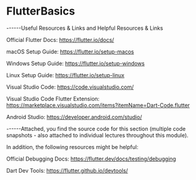 # FlutterBasics

------Useful Resources & Links and Helpful Resources & Links

Official Flutter Docs: https://flutter.io/docs/

macOS Setup Guide: https://flutter.io/setup-macos

Windows Setup Guide: https://flutter.io/setup-windows

Linux Setup Guide: https://flutter.io/setup-linux

Visual Studio Code: https://code.visualstudio.com/

Visual Studio Code Flutter Extension: https://marketplace.visualstudio.com/items?itemName=Dart-Code.flutter

Android Studio: https://developer.android.com/studio/

------Attached, you find the source code for this section (multiple code snapshots - also attached to individual lectures throughout this module).

In addition, the following resources might be helpful:

Official Debugging Docs: https://flutter.dev/docs/testing/debugging

Dart Dev Tools: https://flutter.github.io/devtools/
